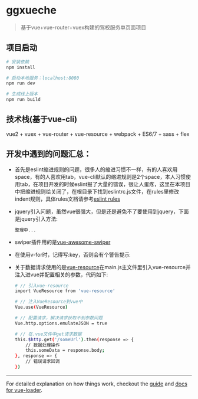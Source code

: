 # ggxueche

> 基于vue+vue-router+vuex构建的驾校服务单页面项目

## 项目启动
``` bash
# 安装依赖
npm install

# 启动本地服务：localhost:8080
npm run dev

# 生成线上版本
npm run build
```
## 技术栈(基于vue-cli)
vue2 + vuex + vue-router + vue-resource + webpack + ES6/7 + sass + flex

## 开发中遇到的问题汇总：
* 首先是eslint缩进规则的问题，很多人的缩进习惯不一样，有的人喜欢用space，有的人喜欢用tab，vue-cli默认的缩进规则是2个space，本人习惯使用tab，在项目开发的时候eslint报了大量的错误，很让人蛋疼，这里在本项目中把缩进规则给关闭了，在根目录下找到eslintrc.js文件，在rules里修改indent规则，具体rules文档请参考[eslint rules](http://eslint.org/docs/rules/)

* jquery引入问题，虽然vue很强大，但是还是避免不了要使用到jquery，下面是jquery引入方法:
    ``` bash
    整理中...
    ```
* swiper插件用的是[vue-awesome-swiper](https://github.com/surmon-china/vue-awesome-swiper)

* 在使用v-for时，记得写:key，否则会有个警告提示

* 关于数据请求使用的是[vue-resource](https://github.com/pagekit/vue-resource)在main.js主文件里引入vue-resource并注入进vue并配置相关的参数，代码如下:
    ``` bash
    # // 引入vue-resource
    import VueResource from 'vue-resource'

    # // 注入VueResource到vue中
    Vue.use(VueResource)
    
    # // 配置请求，解决请求获取不到参数问题
    Vue.http.options.emulateJSON = true

    # // 在.vue文件中get请求数据
    this.$http.get('/someUrl').then(response => {
        // 数据处理操作
        this.someData = response.body;
    }, response => {
        // 错误请求回调
    })
    ```

---
For detailed explanation on how things work, checkout the [guide](http://vuejs-templates.github.io/webpack/) and [docs for vue-loader](http://vuejs.github.io/vue-loader).
